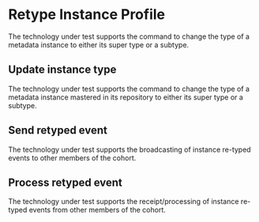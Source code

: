 <!-- SPDX-License-Identifier: CC-BY-4.0 -->
<!-- Copyright Contributors to the Egeria project. -->

# Retype Instance Profile

The technology under test supports the command to change the type of a metadata instance to either its super type or a subtype.

## Update instance type

The technology under test supports the command to change the type of a metadata instance mastered in its repository to either its super type or a subtype.

## Send retyped event

The technology under test supports the broadcasting of instance re-typed events to other members of the cohort.

## Process retyped event

The technology under test supports the receipt/processing of instance re-typed events from other members of the cohort.
